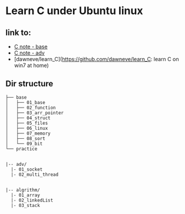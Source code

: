 # Learn C under Ubuntu linux


## link to:
- [C note - base](https://github.com/DawnEve/txtBlog/blob/master/data/c/c101-base.txt)
- [C note - adv](https://github.com/DawnEve/txtBlog/blob/master/data/c/c102-adv.txt)
- [dawneve/learn_C](https://github.com/dawneve/learn_C: learn C on win7 at home)


## Dir structure

```
├── base
│   ├── 01_base
│   ├── 02_function
│   ├── 03_arr_pointer
│   ├── 04_struct
│   ├── 05_files
│   ├── 06_linux
│   ├── 07_memory
│   ├── 08_sort
│   └── 09_bit
└── practice


|-- adv/
  |- 01_socket
  |- 02_multi_thread


|-- algrithm/
  |- 01_array
  |- 02_linkedList
  |- 03_stack

```


